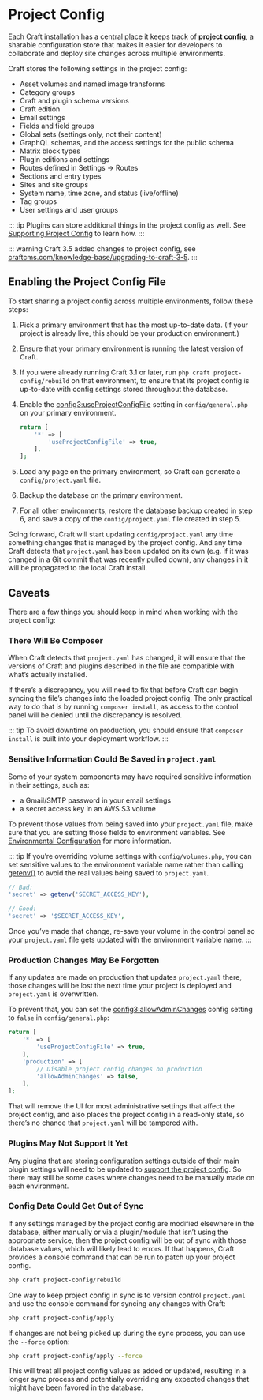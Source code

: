 # Project Config

Each Craft installation has a central place it keeps track of **project config**, a sharable configuration store that makes it easier for developers to collaborate and deploy site changes across multiple environments.

Craft stores the following settings in the project config:

- Asset volumes and named image transforms
- Category groups
- Craft and plugin schema versions
- Craft edition
- Email settings
- Fields and field groups
- Global sets (settings only, not their content)
- GraphQL schemas, and the access settings for the public schema
- Matrix block types
- Plugin editions and settings
- Routes defined in Settings → Routes
- Sections and entry types
- Sites and site groups
- System name, time zone, and status (live/offline)
- Tag groups
- User settings and user groups

::: tip
Plugins can store additional things in the project config as well. See [Supporting Project Config](extend/project-config.md) to learn how.
:::

::: warning
Craft 3.5 added changes to project config, see [craftcms.com/knowledge-base/upgrading-to-craft-3-5](https://craftcms.com/knowledge-base/upgrading-to-craft-3-5#project-config-workflow).
:::

## Enabling the Project Config File

To start sharing a project config across multiple environments, follow these steps:

1. Pick a primary environment that has the most up-to-date data. (If your project is already live, this should be your production environment.)
2. Ensure that your primary environment is running the latest version of Craft.
3. If you were already running Craft 3.1 or later, run `php craft project-config/rebuild` on that environment, to ensure that its project config is up-to-date with config settings stored throughout the database.
4. Enable the <config3:useProjectConfigFile> setting in `config/general.php` on your primary environment.

    ```php
    return [
        '*' => [
            'useProjectConfigFile' => true,
        ],
    ];
    ```

5. Load any page on the primary environment, so Craft can generate a `config/project.yaml` file.
6. Backup the database on the primary environment.
7. For all other environments, restore the database backup created in step 6, and save a copy of the `config/project.yaml` file created in step 5.

Going forward, Craft will start updating `config/project.yaml` any time something changes that is managed by the project config. And any time Craft detects that `project.yaml` has been updated on its own (e.g. if it was changed in a Git commit that was recently pulled down), any changes in it will be propagated to the local Craft install.

## Caveats

There are a few things you should keep in mind when working with the project config:

### There Will Be Composer

When Craft detects that `project.yaml` has changed, it will ensure that the versions of Craft and plugins described in the file are compatible with what’s actually installed.

If there’s a discrepancy, you will need to fix that before Craft can begin syncing the file’s changes into the loaded project config. The only practical way to do that is by running `composer install`, as access to the control panel will be denied until the discrepancy is resolved.

::: tip
To avoid downtime on production, you should ensure that `composer install` is built into your deployment workflow.
:::

### Sensitive Information Could Be Saved in `project.yaml`

Some of your system components may have required sensitive information in their settings, such as:

- a Gmail/SMTP password in your email settings
- a secret access key in an AWS S3 volume

To prevent those values from being saved into your `project.yaml` file, make sure that you are setting those fields to environment variables. See [Environmental Configuration](config/#environmental-configuration) for more information.

::: tip
If you’re overriding volume settings with `config/volumes.php`, you can set sensitive values to the environment variable name rather than calling [getenv()](http://php.net/manual/en/function.getenv.php) to avoid the real values being saved to `project.yaml`.

```php
// Bad:
'secret' => getenv('SECRET_ACCESS_KEY'),

// Good:
'secret' => '$SECRET_ACCESS_KEY',
```

Once you’ve made that change, re-save your volume in the control panel so your `project.yaml` file gets updated with the environment variable name.
:::

### Production Changes May Be Forgotten

If any updates are made on production that updates `project.yaml` there, those changes will be lost the next time your project is deployed and `project.yaml` is overwritten.

To prevent that, you can set the <config3:allowAdminChanges> config setting to `false` in `config/general.php`:

```php
return [
    '*' => [
        'useProjectConfigFile' => true,
    ],
    'production' => [
        // Disable project config changes on production
        'allowAdminChanges' => false,
    ],
];
```

That will remove the UI for most administrative settings that affect the project config, and also places the project config in a read-only state, so there’s no chance that `project.yaml` will be tampered with.

### Plugins May Not Support It Yet

Any plugins that are storing configuration settings outside of their main plugin settings will need to be updated to [support the project config](extend/project-config.md). So there may still be some cases where changes need to be manually made on each environment.

### Config Data Could Get Out of Sync

If any settings managed by the project config are modified elsewhere in the database, either manually or via a plugin/module that isn’t using the appropriate service, then the project config will be out of sync with those database values, which will likely lead to errors. If that happens, Craft provides a console command that can be run to patch up your project config.

```bash
php craft project-config/rebuild
```

One way to keep project config in sync is to version control `project.yaml` and use the console command for syncing any changes with Craft:

```bash
php craft project-config/apply
```

If changes are not being picked up during the sync process, you can use the `--force` option:

```bash
php craft project-config/apply --force
```

This will treat all project config values as added or updated, resulting in a longer sync process and potentially overriding any expected changes that might have been favored in the database.
